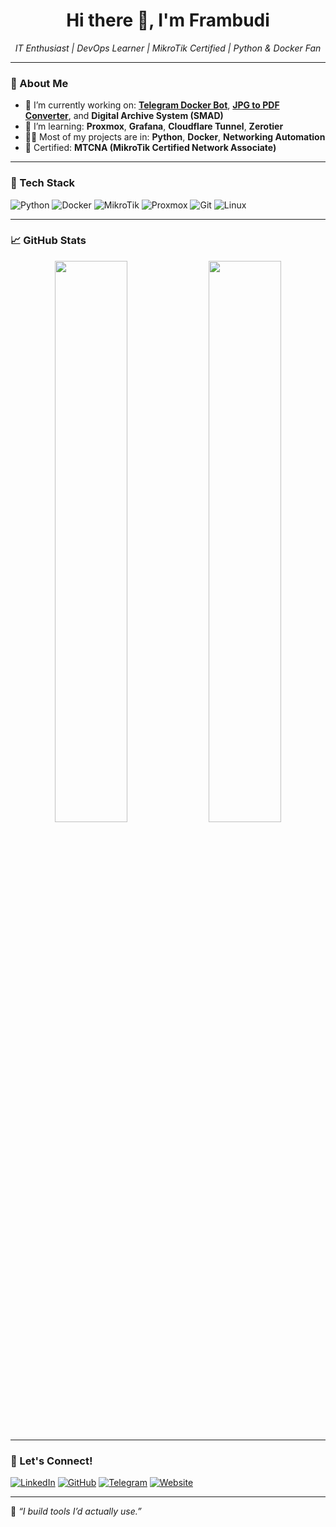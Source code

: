 <h1 align="center">Hi there 👋, I'm Frambudi</h1>
<p align="center">
  <em>IT Enthusiast | DevOps Learner | MikroTik Certified | Python & Docker Fan</em>
</p>

---

### 💼 About Me
- 🔭 I’m currently working on: **[Telegram Docker Bot](https://github.com/frambudi75/Telegram-docker-bot)**, **[JPG to PDF Converter](https://github.com/frambudi75/jpg-to-pdf-convert)**, and **Digital Archive System (SMAD)**
- 🌱 I’m learning: **Proxmox**, **Grafana**, **Cloudflare Tunnel**, **Zerotier**
- 👨‍💻 Most of my projects are in: **Python**, **Docker**, **Networking Automation**
- 🧠 Certified: **MTCNA (MikroTik Certified Network Associate)**

---

### 🧰 Tech Stack
![Python](https://img.shields.io/badge/-Python-05122A?style=flat&logo=python)
![Docker](https://img.shields.io/badge/-Docker-05122A?style=flat&logo=docker)
![MikroTik](https://img.shields.io/badge/-MikroTik-05122A?style=flat&logo=mikrotik)
![Proxmox](https://img.shields.io/badge/-Proxmox-05122A?style=flat&logo=proxmox)
![Git](https://img.shields.io/badge/-Git-05122A?style=flat&logo=git)
![Linux](https://img.shields.io/badge/-Linux-05122A?style=flat&logo=linux)

---

### 📈 GitHub Stats
<p align="center">
  <img width="48%" src="https://github-readme-stats.vercel.app/api?username=frambudi75&show_icons=true&theme=tokyonight" />
  <img width="48%" src="https://github-readme-streak-stats.herokuapp.com/?user=frambudi75&theme=tokyonight" />
</p>

---


### 🔗 Let's Connect!
[![LinkedIn](https://img.shields.io/badge/-LinkedIn-blue?style=flat-square&logo=linkedin)](https://www.linkedin.com/in/frambudi75)
[![GitHub](https://img.shields.io/badge/-GitHub-black?style=flat-square&logo=github)](https://github.com/frambudi75)
[![Telegram](https://img.shields.io/badge/-Telegram-2CA5E0?style=flat-square&logo=telegram)](https://t.me/username_kamu)
[![Website](https://img.shields.io/badge/-Website-0078D4?style=flat-square&logo=google-chrome)](https://kontak.habibframbudi.my.id)

---

📝 *“I build tools I’d actually use.”*

